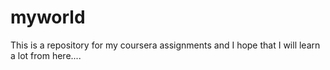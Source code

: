 # myworld
This is a repository for my coursera assignments and I hope that I will learn a lot from here....
